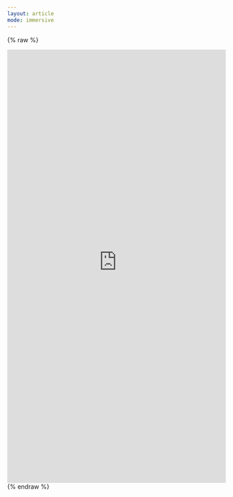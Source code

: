 ```yaml
---
layout: article
mode: immersive
---
```


{% raw %}
<iframe src="https://urban-grasslands.blogspot.com" frameborder="0" width="100%" height="1000"></iframe>
{% endraw %}


